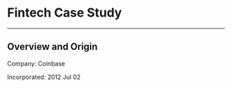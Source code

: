 # Fintech Case Study

---

## Overview and Origin

Company:  Coinbase

Incorporated: 2012 Jul 02




